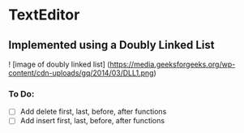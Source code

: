# TextEditor
## Implemented using a Doubly Linked List
! [image of doubly linked list] (https://media.geeksforgeeks.org/wp-content/cdn-uploads/gq/2014/03/DLL1.png)
### **To Do:**
- [ ] Add delete first, last, before, after functions
- [ ] Add insert first, last, before, after functions
